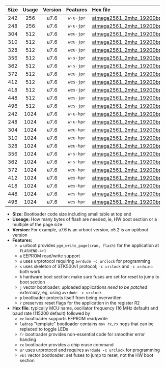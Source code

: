 |Size|Usage|Version|Features|Hex file|
|:-:|:-:|:-:|:-:|:--|
|242|256|u7.6|`w-u-jpr`|[atmega2561_2mhz_19200bps_ur_vbl.hex](https://raw.githubusercontent.com/stefanrueger/urboot/main//atmega2561_2mhz_19200bps_ur_vbl.hex)|
|248|256|u7.6|`w-u-jpr`|[atmega2561_2mhz_19200bps_lednop_ur_vbl.hex](https://raw.githubusercontent.com/stefanrueger/urboot/main//atmega2561_2mhz_19200bps_lednop_ur_vbl.hex)|
|304|512|u7.6|`weu-jpr`|[atmega2561_2mhz_19200bps_ee_ur_vbl.hex](https://raw.githubusercontent.com/stefanrueger/urboot/main//atmega2561_2mhz_19200bps_ee_ur_vbl.hex)|
|310|512|u7.6|`weu-jpr`|[atmega2561_2mhz_19200bps_ee_lednop_ur_vbl.hex](https://raw.githubusercontent.com/stefanrueger/urboot/main//atmega2561_2mhz_19200bps_ee_lednop_ur_vbl.hex)|
|328|512|u7.6|`weu-jpr`|[atmega2561_2mhz_19200bps_ee_lednop_fr_ur_vbl.hex](https://raw.githubusercontent.com/stefanrueger/urboot/main//atmega2561_2mhz_19200bps_ee_lednop_fr_ur_vbl.hex)|
|356|512|u7.6|`w-s-jpr`|[atmega2561_2mhz_19200bps_vbl.hex](https://raw.githubusercontent.com/stefanrueger/urboot/main//atmega2561_2mhz_19200bps_vbl.hex)|
|362|512|u7.6|`w-s-jpr`|[atmega2561_2mhz_19200bps_lednop_vbl.hex](https://raw.githubusercontent.com/stefanrueger/urboot/main//atmega2561_2mhz_19200bps_lednop_vbl.hex)|
|372|512|u7.6|`weu-jpr`|[atmega2561_2mhz_19200bps_ee_lednop_fr_ce_ur_vbl.hex](https://raw.githubusercontent.com/stefanrueger/urboot/main//atmega2561_2mhz_19200bps_ee_lednop_fr_ce_ur_vbl.hex)|
|412|512|u7.6|`wes-jpr`|[atmega2561_2mhz_19200bps_ee_vbl.hex](https://raw.githubusercontent.com/stefanrueger/urboot/main//atmega2561_2mhz_19200bps_ee_vbl.hex)|
|418|512|u7.6|`wes-jpr`|[atmega2561_2mhz_19200bps_ee_lednop_vbl.hex](https://raw.githubusercontent.com/stefanrueger/urboot/main//atmega2561_2mhz_19200bps_ee_lednop_vbl.hex)|
|448|512|u7.6|`wes-jpr`|[atmega2561_2mhz_19200bps_ee_lednop_fr_vbl.hex](https://raw.githubusercontent.com/stefanrueger/urboot/main//atmega2561_2mhz_19200bps_ee_lednop_fr_vbl.hex)|
|496|512|u7.6|`wes-jpr`|[atmega2561_2mhz_19200bps_ee_lednop_fr_ce_vbl.hex](https://raw.githubusercontent.com/stefanrueger/urboot/main//atmega2561_2mhz_19200bps_ee_lednop_fr_ce_vbl.hex)|
|242|1024|u7.6|`w-u-hpr`|[atmega2561_2mhz_19200bps_ur.hex](https://raw.githubusercontent.com/stefanrueger/urboot/main//atmega2561_2mhz_19200bps_ur.hex)|
|248|1024|u7.6|`w-u-hpr`|[atmega2561_2mhz_19200bps_lednop_ur.hex](https://raw.githubusercontent.com/stefanrueger/urboot/main//atmega2561_2mhz_19200bps_lednop_ur.hex)|
|304|1024|u7.6|`weu-hpr`|[atmega2561_2mhz_19200bps_ee_ur.hex](https://raw.githubusercontent.com/stefanrueger/urboot/main//atmega2561_2mhz_19200bps_ee_ur.hex)|
|310|1024|u7.6|`weu-hpr`|[atmega2561_2mhz_19200bps_ee_lednop_ur.hex](https://raw.githubusercontent.com/stefanrueger/urboot/main//atmega2561_2mhz_19200bps_ee_lednop_ur.hex)|
|328|1024|u7.6|`weu-hpr`|[atmega2561_2mhz_19200bps_ee_lednop_fr_ur.hex](https://raw.githubusercontent.com/stefanrueger/urboot/main//atmega2561_2mhz_19200bps_ee_lednop_fr_ur.hex)|
|356|1024|u7.6|`w-s-hpr`|[atmega2561_2mhz_19200bps.hex](https://raw.githubusercontent.com/stefanrueger/urboot/main//atmega2561_2mhz_19200bps.hex)|
|362|1024|u7.6|`w-s-hpr`|[atmega2561_2mhz_19200bps_lednop.hex](https://raw.githubusercontent.com/stefanrueger/urboot/main//atmega2561_2mhz_19200bps_lednop.hex)|
|372|1024|u7.6|`weu-hpr`|[atmega2561_2mhz_19200bps_ee_lednop_fr_ce_ur.hex](https://raw.githubusercontent.com/stefanrueger/urboot/main//atmega2561_2mhz_19200bps_ee_lednop_fr_ce_ur.hex)|
|412|1024|u7.6|`wes-hpr`|[atmega2561_2mhz_19200bps_ee.hex](https://raw.githubusercontent.com/stefanrueger/urboot/main//atmega2561_2mhz_19200bps_ee.hex)|
|418|1024|u7.6|`wes-hpr`|[atmega2561_2mhz_19200bps_ee_lednop.hex](https://raw.githubusercontent.com/stefanrueger/urboot/main//atmega2561_2mhz_19200bps_ee_lednop.hex)|
|448|1024|u7.6|`wes-hpr`|[atmega2561_2mhz_19200bps_ee_lednop_fr.hex](https://raw.githubusercontent.com/stefanrueger/urboot/main//atmega2561_2mhz_19200bps_ee_lednop_fr.hex)|
|496|1024|u7.6|`wes-hpr`|[atmega2561_2mhz_19200bps_ee_lednop_fr_ce.hex](https://raw.githubusercontent.com/stefanrueger/urboot/main//atmega2561_2mhz_19200bps_ee_lednop_fr_ce.hex)|

- **Size:** Bootloader code size including small table at top end
- **Useage:** How many bytes of flash are needed, ie, HW boot section or a multiple of the page size
- **Version:** For example, u7.6 is an urboot version, o5.2 is an optiboot version
- **Features:**
  + `w` urboot provides `pgm_write_page(sram, flash)` for the application at `FLASHEND-4+1`
  + `e` EEPROM read/write support
  + `u` uses urprotocol requiring `avrdude -c urclock` for programming
  + `s` uses skeleton of STK500v1 protocol; `-c urclock` and `-c arduino` both work
  + `h` hardware boot section: make sure fuses are set for reset to jump to boot section
  + `j` vector bootloader: uploaded applications *need to be patched externally*, eg, using `avrdude -c urclock`
  + `p` bootloader protects itself from being overwritten
  + `r` preserves reset flags for the application in the register R2
- **Hex file:** typically MCU name, oscillator frequency (16 MHz default) and baud rate (115200 default) followed by
  + `ee` bootloader supports EEPROM read/write
  + `lednop` "template" bootloader contains `mov rx,rx` nops that can be replaced to toggle LEDs
  + `fr` bootloader provides non-essential code for smoother error handing
  + `ce` bootloader provides a chip erase command
  + `ur` uses urprotocol and requires `avrdude -c urclock` for programming
  + `vbl` vector bootloader: set fuses to jump to reset, not the HW boot section
